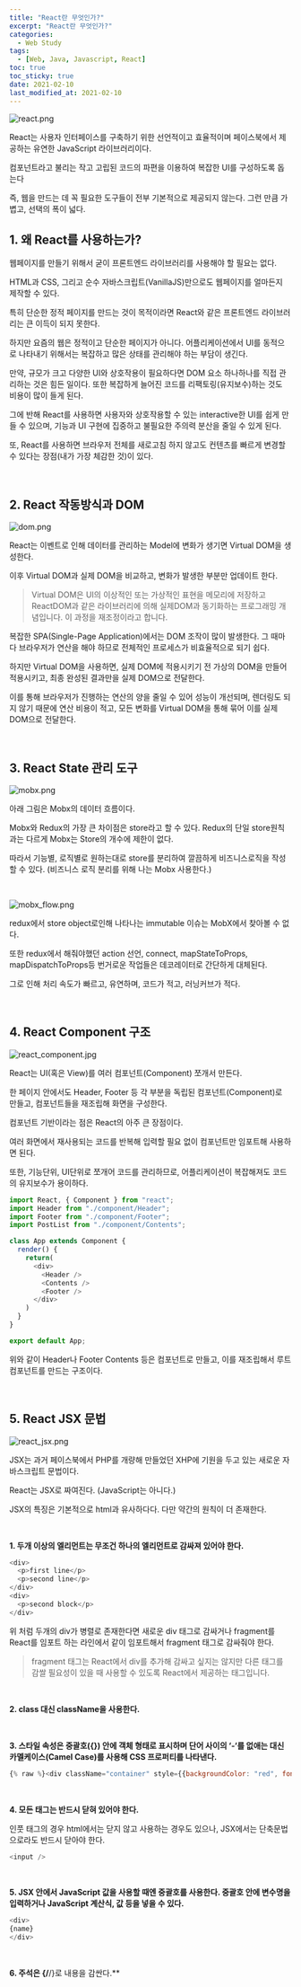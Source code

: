 ```yaml
---
title: "React란 무엇인가?"
excerpt: "React란 무엇인가?"
categories:
  - Web Study
tags:
  - [Web, Java, Javascript, React]
toc: true
toc_sticky: true
date: 2021-02-10
last_modified_at: 2021-02-10
---
```


![react.png](https://velopert.com/wp-content/uploads/2016/03/react.png)

React는 사용자 인터페이스를 구축하기 위한 선언적이고 효율적이며 페이스북에서 제공하는 유연한 JavaScript 라이브러리이다.

컴포넌트라고 불리는 작고 고립된 코드의 파편을 이용하여 복잡한 UI를 구성하도록 돕는다

즉, 웹을 만드는 데 꼭 필요한 도구들이 전부 기본적으로 제공되지 않는다. 그런 만큼 가볍고, 선택의 폭이 넓다.


## 1. 왜 React를 사용하는가?

웹페이지를 만들기 위해서 굳이 프론트엔드 라이브러리를 사용해야 할 필요는 없다.

HTML과 CSS, 그리고 순수 자바스크립트(VanillaJS)만으로도 웹페이지를 얼마든지 제작할 수 있다.

특히 단순한 정적 페이지를 만드는 것이 목적이라면 React와 같은 프론트엔드 라이브러리는 큰 이득이 되지 못한다.

하지만 요즘의 웹은 정적이고 단순한 페이지가 아니다.
어플리케이션에서 UI를 동적으로 나타내기 위해서는 복잡하고 많은 상태를 관리해야 하는 부담이 생긴다.

만약, 규모가 크고 다양한 UI와 상호작용이 필요하다면 DOM 요소 하나하나를 직접 관리하는 것은 힘든 일이다.
또한 복잡하게 늘어진 코드를 리팩토링(유지보수)하는 것도 비용이 많이 들게 된다.

그에 반해 React를 사용하면 사용자와 상호작용할 수 있는 interactive한 UI를 쉽게 만들 수 있으며, 기능과 UI 구현에 집중하고 불필요한 주의력 분산을 줄일 수 있게 된다.

또, React를 사용하면 브라우저 전체를 새로고침 하지 않고도 컨텐츠를 빠르게 변경할 수 있다는 장점(내가 가장 체감한 것)이 있다.

<br>

## 2. React 작동방식과 DOM

![dom.png](https://www.rigelnetworks.com/wp-content/uploads/2017/05/Dom-1.png)

React는 이벤트로 인해 데이터를 관리하는 Model에 변화가 생기면 Virtual DOM을 생성한다.

이후 Virtual DOM과 실제 DOM을 비교하고, 변화가 발생한 부분만 업데이트 한다.


>Virtual DOM은 UI의 이상적인 또는 가상적인 표현을 메모리에 저장하고 ReactDOM과 같은 라이브러리에 의해 실제DOM과 동기화하는 프로그래밍 개념입니다. 이 과정을 재조정이라고 합니다.


복잡한 SPA(Single-Page Application)에서는 DOM 조작이 많이 발생한다.
그 때마다 브라우저가 연산을 해야 하므로 전체적인 프로세스가 비효율적으로 되기 쉽다.

하지만 Virtual DOM을 사용하면, 실제 DOM에 적용시키기 전 가상의 DOM을 만들어 적용시키고, 최종 완성된 결과만을 실제 DOM으로 전달한다.

이를 통해 브라우저가 진행하는 연산의 양을 줄일 수 있어 성능이 개선되며, 렌더링도 되지 않기 때문에 연산 비용이 적고, 모든 변화를 Virtual DOM을 통해 묶어 이를 실제 DOM으로 전달한다.

<br>

## 3. React State 관리 도구

![mobx.png](https://blog.logicwind.com/content/images/2021/01/1_W5blmYqG1SNbuS01yFwHQg.png)

아래 그림은 Mobx의 데이터 흐름이다.

Mobx와 Redux의 가장 큰 차이점은 store라고 할 수 있다.
Redux의 단일 store원칙과는 다르게 Mobx는 Store의 개수에 제한이 없다.

따라서 기능별, 로직별로 원하는대로 store를 분리하여 깔끔하게 비즈니스로직을 작성할 수 있다. (비즈니스 로직 분리를 위해 나는 Mobx 사용한다.)

<br>

![mobx_flow.png](https://blog.risingstack.com/wp-content/uploads/2021/07/handling_react-1466681885592.png)

redux에서 store object로인해 나타나는 immutable 이슈는 MobX에서 찾아볼 수 없다.

또한 redux에서 해줘야했던 action 선언, connect, mapStateToProps, mapDispatchToProps등 번거로운 작업들은 데코레이터로 간단하게 대체된다.

그로 인해 처리 속도가 빠르고, 유연하며, 코드가 적고, 러닝커브가 적다.

<br>

## 4. React Component 구조

![react_component.jpg](https://www.startlearncoding.com/images/reactstate.jpg)

React는 UI(혹은 View)를 여러 컴포넌트(Component) 쪼개서 만든다.

한 페이지 안에서도 Header, Footer 등 각 부분을 독립된 컴포넌트(Component)로 만들고, 컴포넌트들을 재조립해 화면을 구성한다.

컴포넌트 기반이라는 점은 React의 아주 큰 장점이다.

여러 화면에서 재사용되는 코드를 반복해 입력할 필요 없이 컴포넌트만 임포트해 사용하면 된다.

또한, 기능단위, UI단위로 쪼개어 코드를 관리하므로, 어플리케이션이 복잡해져도 코드의 유지보수가 용이하다.


```js
import React, { Component } from "react";
import Header from "./component/Header";
import Footer from "./component/Footer";
import PostList from "./component/Contents";

class App extends Component {
  render() {
    return(
      <div>
        <Header />
        <Contents />
        <Footer />
      </div>
    )
  }
}

export default App;
```

위와 같이 Header나 Footer Contents 등은 컴포넌트로 만들고, 이를 재조립해서 루트 컴포넌트를 만드는 구조이다.

<br>

## 5. React JSX 문법

![react_jsx.png](https://res.cloudinary.com/practicaldev/image/fetch/s--jaFWlQCW--/c_imagga_scale,f_auto,fl_progressive,h_420,q_auto,w_1000/https://dev-to-uploads.s3.amazonaws.com/i/bqc1gncxdhau0zfuxqmp.png)

JSX는 과거 페이스북에서 PHP를 개량해 만들었던 XHP에 기원을 두고 있는 새로운 자바스크립트 문법이다.

React는 JSX로 짜여진다. (JavaScript는 아니다.)

JSX의 특징은 기본적으로 html과 유사하다다. 다만 약간의 원칙이 더 존재한다.

<br>

**1. 두개 이상의 엘리먼트는 무조건 하나의 엘리먼트로 감싸져 있어야 한다.**


```js
<div>
  <p>first line</p>
  <p>second line</p>
</div>
<div>
  <p>second block</p>
</div>
```

위 처럼 두개의 div가 병렬로 존재한다면 새로운 div 태그로 감싸거나 fragment를 React를 임포트 하는 라인에서 같이 임포트해서 fragment 태그로 감싸줘야 한다.


>fragment 태그는 React에서 div를 추가해 감싸고 싶지는 않지만 다른 태그를 감쌀 필요성이 있을 때 사용할 수 있도록 React에서 제공하는 태그입니다.

<br>

**2. class 대신 className을 사용한다.**

<br>

**3. 스타일 속성은 중괄호({}) 안에 객체 형태로 표시하며 단어 사이의 ‘-‘를 없애는 대신 카멜케이스(Camel Case)를 사용해 CSS 프로퍼티를 나타낸다.**


```js
{% raw %}<div className="container" style={{backgroundColor: "red", fontSize: 16}} />{% endraw %}
```

<br>

**4. 모든 태그는 반드시 닫혀 있어야 한다.**

인풋 태그의 경우 html에서는 닫지 않고 사용하는 경우도 있으나, JSX에서는 단축문법으로라도 반드시 닫아야 한다.


```js
<input />
```

<br>

**5. JSX 안에서 JavaScript 값을 사용할 때엔 중괄호를 사용한다. 중괄호 안에 변수명을 입력하거나 JavaScript 계산식, 값 등을 넣을 수 있다.**

```js
<div>
{name}
</div>
```

<br>

**6. 주석은 {/**/}로 내용을 감싼다.**
